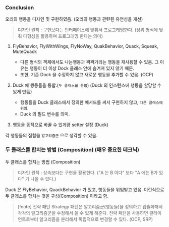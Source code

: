 ### Conclusion

오리의 행동을 디자인 및 구현하였음. (오리의 행동과 관련된 유연성을 개선)

> 디자인 원칙 : 구현보다는 인터페이스에 맞춰서 프로그래밍한다. (상위 형식에 맞춰 다형성을 활용하며 프로그래밍 한다는 의미)

1. FlyBehavior, FlyWithWings, FlyNoWay, QuakBehavior, Quack, Squeak, MuteQuack
   - 다른 형식의 객체에서도 나는행동과 꽥꽥거리는 행동을 재사용할 수 있음. 그 이유는 행동이 더 이상 Dock 클래스 안에 숨겨져 있지 않기 때문.
   - 또한, 기존 Dock 을 수정하지 않고 새로운 행동을 추가할 수 있음. (OCP)

2. Duck 에 행동들을 통합.(`두 클래스를 통합`) (Duck 의 인스턴스에 행동을 할당할 수 있게 만듬)
   - 행동들을 Duck 클래스에서 정의한 메서드를 써서 구현하지 않고, `다른 클래스에 위임`.
   - Duck 의 필드 변수를 의미.
    
3. 행동을 동적으로 바꿀 수 있게끔 setter 설정 (Duck)

각 행동들의 집합을 `알고리즘군` 으로 생각할 수 있음.

### 두 클래스를 합치는 방법 (Composition) (매우 중요한 테크닉)
두 클래스를 합치는 방법 (Composition)

> 디자인 원칙 : 상속보다는 구현을 활용한다. ("A 는 B 이다" 보다 "A 에는 B가 있다" 가 나을 수 있다.)

Duck 은 FlyBehavior, QuackBehavior 가 있고, 행동들을 위임받고 있음. 이런식으로 두 클래스를
합치는 것을 구성(Composition) 이라고 함.


> [!note] 전략 패턴
> Strategy 패턴은 알고리즘군(행동들)을 정의하고 캡슐화해서 각각의 알고리즘군을 수정해서 쓸 수 있게 해준다.
전략 패턴을 사용하면 클라이언트로부터 알고리즘을 분리해서 독립적으로 변경할 수 있다. (OCP, SRP)
